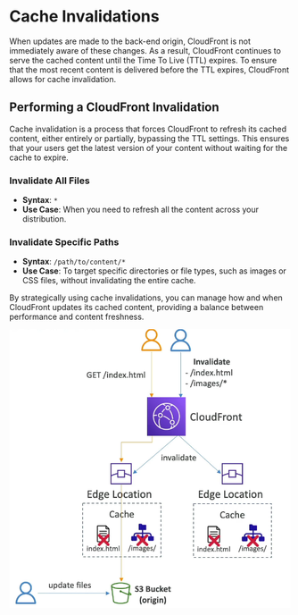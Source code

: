 # Cache Invalidations

When updates are made to the back-end origin, CloudFront is not immediately aware of these changes. As a result, CloudFront continues to serve the cached content until the Time To Live (TTL) expires. To ensure that the most recent content is delivered before the TTL expires, CloudFront allows for cache invalidation.

## Performing a CloudFront Invalidation

Cache invalidation is a process that forces CloudFront to refresh its cached content, either entirely or partially, bypassing the TTL settings. This ensures that your users get the latest version of your content without waiting for the cache to expire.

### Invalidate All Files

- **Syntax**: `*`
- **Use Case**: When you need to refresh all the content across your distribution.

### Invalidate Specific Paths

- **Syntax**: `/path/to/content/*`
- **Use Case**: To target specific directories or file types, such as images or CSS files, without invalidating the entire cache.

By strategically using cache invalidations, you can manage how and when CloudFront updates its cached content, providing a balance between performance and content freshness.

![Cache Invalidation](../resources/images/cloudfront-cache-invalidations.png)
